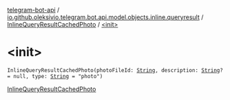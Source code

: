 [telegram-bot-api](../../index.md) / [io.github.oleksivio.telegram.bot.api.model.objects.inline.queryresult](../index.md) / [InlineQueryResultCachedPhoto](index.md) / [&lt;init&gt;](./-init-.md)

# &lt;init&gt;

`InlineQueryResultCachedPhoto(photoFileId: `[`String`](https://kotlinlang.org/api/latest/jvm/stdlib/kotlin/-string/index.html)`, description: `[`String`](https://kotlinlang.org/api/latest/jvm/stdlib/kotlin/-string/index.html)`? = null, type: `[`String`](https://kotlinlang.org/api/latest/jvm/stdlib/kotlin/-string/index.html)` = "photo")`

[InlineQueryResultCachedPhoto](https://core.telegram.org/bots/api/#inlinequeryresultcachedphoto)

